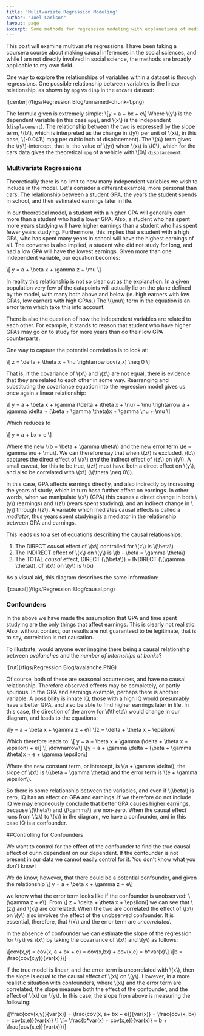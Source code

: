 ```yaml
---
title: 'Mulitvariate Regression Modeling'
author: "Joel Carlson"
layout: page
excerpt: Some methods for regression modeling with explanations of mediators and confounders
---
```


This post will examine multivariate regressions.  I have been taking a coursera course about making causal inferences in the social sciences, and while I am not directly involved in social science, the methods are broadly applicable to my own field.  

One way to explore the relationships of variables within a dataset is through regressions. One possible relationship between variables is the linear relationship, as shown by `mpg` vs `disp` in the `mtcars` dataset:

![center](/figs/Regression Blog/unnamed-chunk-1.png) 

The formula given is extremely simple:
\\[y = a + bx + e\\]
Where \\(y\\) is the dependent variable (in this case `mpg`), and \\(x\\) is the independent (`displacement`).  The relationship between the two is expressed by the slope term, \\(b\\), which is interpreted as the change in \\(y\\) per unit of \\(x\\), in this case, \\(-0.041\\) mpg per cubic inch of displacement).  The \\(a\\) term gives the \\(y\\)-intercept, that is, the value of \\(y\\) when \\(x\\) is \\(0\\), which for the cars data gives the theoretical `mpg` of a vehicle with \\(0\\) `displacement`.

### Multivariate Regressions

Theoretically there is no limit to how many independent variables we wish to include in the model. Let's consider a different example, more personal than cars. The relationship between a student GPA, the years the student spends in school, and their estimated earnings later in life.  

In our theoretical model, a student with a higher GPA will generally earn more than a student who had a lower GPA.  Also, a student who has spent more years studying will have higher earnings than a student who has spent fewer years studying.  Furthermore, this implies that a student with a high GPA, who has spent many years in school will have the highest earnings of all.  The converse is also implied, a student who did not study for long, and had a low GPA will have the lowest earnings. Given more than one independent variable, our equation becomes:

\\[
y = a + \beta x + \gamma z + \mu
\\]

In reality this relationship is not so clear cut as the explanation.  In a given population very few of the datapoints will actually lie on the plane defined by the model, with many both above and below (ie. high earners with low GPAs, low earners with high GPAs.) The \\(\mu\\) term in the equation is an error term which take this into account.

There is also the question of how the independent variables are related to each other.  For example, it stands to reason that student who have higher GPAs may go on to study for more years than do their low GPA counterparts.

One way to capture the potential correlation is to look at:

\\[
z = \delta + \theta x + \nu \rightarrow cov(z,x) \neq 0
\\]

That is, if the covariance of \\(x\\) and \\(z\\) are not equal, there is evidence that they are related to each other in some way. Rearranging and substituting the covariance equation into the regression model gives us once again a linear relationship:

\\[
y = a + \beta x + \gamma (\delta + \theta x + \nu) + \mu \rightarrow a + \gamma \delta + (\beta + \gamma \theta)x + \gamma \nu +  \mu
\\]

Which reduces to 

\\[
y = a + bx + e
\\]

Where the new \\(b = \beta + \gamma \theta\\) and the new error term \\(e = \gamma \nu + \mu\\).  We can therefore say that when \\(z\\) is excluded, \\(b\\) captures the direct effect of \\(x\\) *and* the indirect effect of \\(z\\) on \\(y\\).  A small caveat, for this to be true, \\(z\\) must have both a direct effect on \\(y\\), and also be correlated with \\(x\\) (\\(\theta \neq 0\\)).

In this case, GPA affects earnings directly, and also indirectly by increasing the years of study, which in turn hasa further affect on earnings.  In other words, when we manipulate \\(x\\) (GPA) this causes a direct change in both \\(y\\) (earnings) and \\(z\\) (years spent studying), and an indirect change in \\(y\\) through \\(z\\). A variable which mediates causal effects is called a *mediator*, thus years spent studying is a mediator in the relationship between GPA and earnings.

This leads us to a set of equations describing the causal relationships:

 
 1. The DIRECT *causal* effect of \\(x\\) controlled for \\(z\\) is \\(\beta\\)
 2. The INDIRECT effect of \\(x\\) on \\(y\\) is \\(b - \beta = \gamma \theta\\)
 3. The TOTAL *causal* effect, DIRECT (\\(\beta\\)) + INDIRECT (\\(\gamma \theta\\)), of \\(x\\) on \\(y\\) is \\(b\\)
 
As a visual aid, this diagram describes the same information:

![causal](/figs/Regression Blog/causal.png)

### Confounders
 
 In the above we have made the assumption that GPA and time spent studying are the only things that affect earnings.  This is clearly not realistic. Also, without context, our results are not guaranteed to be legitimate, that is to say, correlation is not causation.  

To illustrate, would anyone ever imagine there being a causal relationship between *avalanches* and the *number of internships at banks*?

![rut](/figs/Regression Blog/avalanche.PNG)

Of course, both of these are seasonal occurrences, and have no causal relationship. Therefore observed effects may be completely, or partly spurious.  In the GPA and earnings example, perhaps there is another variable.  A possibility is innate IQ, those with a high IQ would presumably have a better GPA, and also be able to find higher earnings later in life.  In this case, the direction of the arrow for \\(\theta\\) would change in our diagram, and leads to the equations:

\\[y = a + \beta x + \gamma z + e\\]
\\[z = \delta + \theta x + \epsilon\\]

Which therefore leads to:
\\[
y = a + \beta x + \gamma (\delta + \theta x + \epsilon) + e\\]
\\[ \downarrow\\]
\\[y = a + \gamma \delta + (\beta + \gamma \theta)x + e + \gamma \epsilon\\]

Where the new constant term, or intercept, is \\(a + \gamma \delta\\), the slope of \\(x\\) is \\(\beta + \gamma \theta\\) and the error term is \\(e + \gamma \epsilon\\).

So there is some relationship between the variables, and even if \\(\beta\\) is zero, IQ has an effect on GPA and earnings. If we therefore do not include IQ we may erroneously conclude that better GPA causes higher earnings, because \\(\theta\\) and \\(\gamma\\) are non-zero. When the causal effect runs from \\(z\\) to \\(x\\) in the diagram, we have a confounder, and in this case IQ is a confounder.

##Controlling for Confounders

We want to control for the effect of the confounder to find the true causal effect of ourin dependent on our dependent. If the confounder is not present in our data we cannot easily control for it.  You don't know what you don't know!

We do know, however, that there could be a potential confounder, and given the relationship
\\[
y = a + \beta x + \gamma z + e\\]

we know what the error term looks like if the confounder is unobserved: \\(\gamma z + e\\). From
\\[ z = \delta + \theta x + \epsilon\\]
we can see that \\(z\\) and \\(x\\) are correlated.  When the two are correlated the effect of \\(x\\) on \\(y\\) also involves the effect of the unobserved confounder.  It is essential, therefore, that \\(x\\) and the error term are *uncorrelated*.

In the absence of confounder we can estimate the slope of the regression for \\(y\\) vs \\(x\\) by taking the covariance of \\(x\\) and \\(y\\) as follows:

\\[cov(x,y) = cov(x, a + bx + e) = cov(x,bx) + cov(x,e) = b*var(x)\\]
\\[b = \frac{cov(x,y)}{var(x)}\\]

If the true model is linear, and the error term is uncorrelated with \\(x\\), then the slope is equal to the causal effect of \\(x\\) on \\(y\\). However, in a more realistic situation with confounders, where \\(x\\) and the error term are correlated, the slope measure both the effect of the confounder, and the effect of \\(x\\) on \\(y\\).  In this case, the slope from above is measuring the following:

\\[\frac{cov(x,y)}{var(x)} = \frac{cov(x, a+ bx + e)}{var(x)} = \frac{cov(x, bx) + cov(x,e)}{var(x)} \\]
\\[= \frac{b*var(x) + cov(x,e)}{var(x)} = b + \frac{cov(x,e)}{var(x)}\\]



